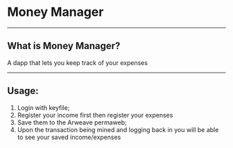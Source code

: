 # Money Manager

----
## What is Money Manager?
A dapp that lets you keep track of your expenses

----
## Usage:
1. Login with keyfile;
2. Register your income first then register your expenses
3. Save them to the Arweave permaweb;
4. Upon the transaction being mined and logging back in you will be able to see your saved income/expenses


